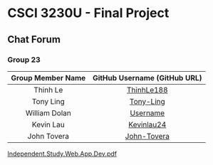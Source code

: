 # CSCI 3230U - Final Project

## Chat Forum

### Group 23

| Group Member Name |         GitHub Username (GitHub URL)          |
| :---------------: | :-------------------------------------------: |
|     Thinh Le      |  [ThinhLe188](https://github.com/ThinhLe188)  |
|     Tony Ling     |   [Tony-Ling](https://github.com/Tony-Ling)   |
|   William Dolan   |        [Username](https://github.com/)        |
|     Kevin Lau     | [Kevinlau24](https://github.com/KevinLau24)   |
|    John Tovera    | [John-Tovera](https://github.com/John-Tovera) |

[Independent.Study.Web.App.Dev.pdf](https://github.com/ThinhLe188/csci3230u_chat-forum/files/8577691/Independent.Study.Web.App.Dev.pdf)
